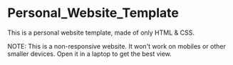 # Personal_Website_Template
This is a personal website template, made of only HTML &amp; CSS. 

NOTE: This is a non-responsive website. It won't work on mobiles or other smaller devices. Open it in a laptop to get the best view.
